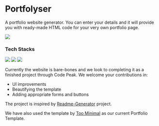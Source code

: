 # Portfolyser

A portfolio website generator. You can enter your details and it will provide you with ready-made HTML code for your very own portfolio page.

![](https://img.shields.io/badge/CodePeak-CodePeak-blue?style=for-the-badge)
### Tech Stacks
 ![](https://img.shields.io/badge/Node.js-339933?style=for-the-badge&logo=nodedotjs&logoColor=white)
![](https://img.shields.io/badge/HTML5-E34F26?style=for-the-badge&logo=html5&logoColor=white)
![](https://img.shields.io/badge/Python-3776AB?style=for-the-badge&logo=python&logoColor=white)


Currently the website is bare-bones and we look to completing it as a finished project through Code Peak. We welcome your contributions in:
-  UI improvements
-  Beautifying the template
-  Adding appropriate forms and buttons

The project is inspired by [Readme-Generator](https://github.com/rahuldkjain/github-profile-readme-generator) project.


We have also used the template by [Too Minimal](https://github.com/FR0ST1N/TooMinimal) as our current Portfolio Template.
